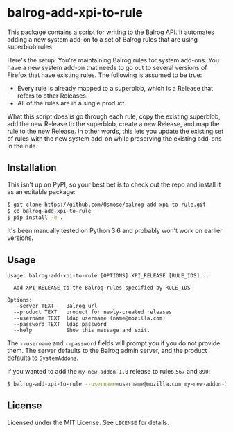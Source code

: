 # balrog-add-xpi-to-rule

This package contains a script for writing to the [Balrog][] API. It automates
adding a new system add-on to a set of Balrog rules that are using superblob
rules.

Here's the setup: You're maintaining Balrog rules for system add-ons. You have
a new system add-on that needs to go out to several versions of Firefox that
have existing rules. The following is assumed to be true:

- Every rule is already mapped to a superblob, which is a Release that refers
  to other Releases.
- All of the rules are in a single product.

What this script does is go through each rule, copy the existing superblob, add
the new Release to the superblob, create a new Release, and map the rule to the
new Release. In other words, this lets you update the existing set of rules with
the new system add-on while preserving the existing add-ons in the rule.

[Balrog]: https://wiki.mozilla.org/Balrog

## Installation

This isn't up on PyPI, so your best bet is to check out the repo and install it
as an editable package:

```sh
$ git clone https://github.com/Osmose/balrog-add-xpi-to-rule.git
$ cd balrog-add-xpi-to-rule
$ pip install -e .
```

It's been manually tested on Python 3.6 and probably won't work on earlier
versions.

## Usage

```
Usage: balrog-add-xpi-to-rule [OPTIONS] XPI_RELEASE [RULE_IDS]...

  Add XPI_RELEASE to the Balrog rules specified by RULE_IDS

Options:
  --server TEXT    Balrog url
  --product TEXT   product for newly-created releases
  --username TEXT  ldap username (name@mozilla.com)
  --password TEXT  ldap password
  --help           Show this message and exit.
```

The `--username` and `--password` fields will prompt you if you do not provide
them. The server defaults to the Balrog admin server, and the product defaults
to `SystemAddons`.

If you wanted to add the `my-new-addon-1.0` release to rules `567` and `890`:

```sh
$ balrog-add-xpi-to-rule --username=username@mozilla.com my-new-addon-1.0 567 890
```

## License

Licensed under the MIT License. See `LICENSE` for details.
